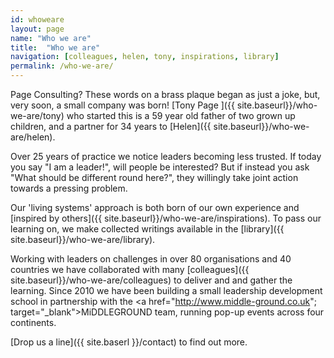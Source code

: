 ```yaml
---
id: whoweare
layout: page
name: "Who we are"
title:  "Who we are"
navigation: [colleagues, helen, tony, inspirations, library]
permalink: /who-we-are/
---
```


Page Consulting? These words on a brass plaque began as just a joke, but, very soon, a small company was born! [Tony Page ]({{ site.baseurl}}/who-we-are/tony) who started this is a 59 year old father of two grown up children, and a partner for 34 years to [Helen]({{ site.baseurl}}/who-we-are/helen). 

Over 25 years of practice we notice leaders becoming less trusted. If today you say "I am a leader!", will people be interested? But if instead you ask "What should be different round here?", they willingly take joint action towards a pressing problem. 

Our 'living systems' approach is both born of our own experience and [inspired by others]({{ site.baseurl}}/who-we-are/inspirations). To pass our learning on, we make collected writings available in the [library]({{ site.baseurl}}/who-we-are/library).

Working with leaders on challenges in over 80 organisations and 40 countries we have collaborated with many [colleagues]({{ site.baseurl}}/who-we-are/colleagues) to deliver and and gather the learning. Since 2010 we have been building a small leadership development school in partnership with the <a href="http://www.middle-ground.co.uk"; target="_blank">MiDDLEGROUND</a> team, running pop-up events across four continents. 

[Drop us a line]({{ site.baserl }}/contact) to find out more. 


